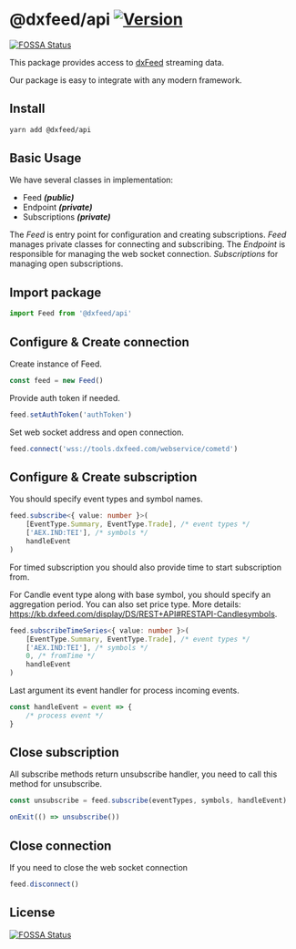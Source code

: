# @dxfeed/api [![Version](https://img.shields.io/npm/v/@dxfeed/api.svg?style=flat-square)](https://www.npmjs.com/package/@dxfeed/api)
[![FOSSA Status](https://app.fossa.com/api/projects/git%2Bgithub.com%2FdxFeed%2Fdxfeed-js-api.svg?type=shield)](https://app.fossa.com/projects/git%2Bgithub.com%2FdxFeed%2Fdxfeed-js-api?ref=badge_shield)

This package provides access to [dxFeed](https://www.dxfeed.com/) streaming data.

Our package is easy to integrate with any modern framework.

## Install

```sh
yarn add @dxfeed/api
```

## Basic Usage

We have several classes in implementation:
 - Feed ***(public)***
 - Endpoint ***(private)***
 - Subscriptions ***(private)***

The *Feed* is entry point for configuration and creating subscriptions.
*Feed* manages private classes for connecting and subscribing.
The *Endpoint* is responsible for managing the web socket connection.
*Subscriptions* for managing open subscriptions.


## Import package
```ts
import Feed from '@dxfeed/api'
```

## Configure & Create connection
Create instance of Feed.
```ts
const feed = new Feed()
```

Provide auth token if needed.
```ts
feed.setAuthToken('authToken')
```

Set web socket address and open connection.
```ts
feed.connect('wss://tools.dxfeed.com/webservice/cometd')
```

## Configure & Create subscription
You should specify event types and symbol names.
```ts
feed.subscribe<{ value: number }>(
    [EventType.Summary, EventType.Trade], /* event types */
    ['AEX.IND:TEI'], /* symbols */
    handleEvent
)
```

For timed subscription you should also provide time to start subscription from.

For Candle event type along with base symbol, you should specify an aggregation period. You can also set price type. More details: https://kb.dxfeed.com/display/DS/REST+API#RESTAPI-Candlesymbols.
```ts
feed.subscribeTimeSeries<{ value: number }>(
    [EventType.Summary, EventType.Trade], /* event types */
    ['AEX.IND:TEI'], /* symbols */
    0, /* fromTime */
    handleEvent
)
```

Last argument its event handler for process incoming events.
```ts
const handleEvent = event => {
    /* process event */
}
```

## Close subscription
All subscribe methods return unsubscribe handler, you need to call this method for unsubscribe.
```ts
const unsubscribe = feed.subscribe(eventTypes, symbols, handleEvent)

onExit(() => unsubscribe())
```

## Close connection
If you need to close the web socket connection
```ts
feed.disconnect()
```


## License
[![FOSSA Status](https://app.fossa.com/api/projects/git%2Bgithub.com%2FdxFeed%2Fdxfeed-js-api.svg?type=large)](https://app.fossa.com/projects/git%2Bgithub.com%2FdxFeed%2Fdxfeed-js-api?ref=badge_large)